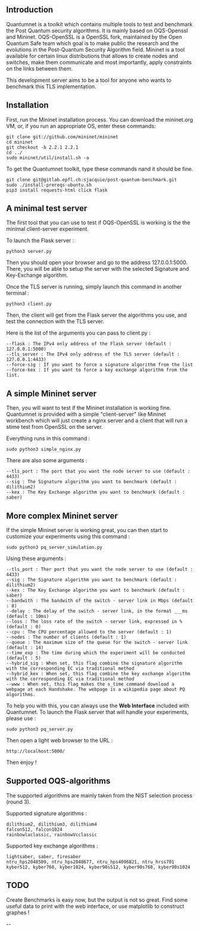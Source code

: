 ## Introduction

Quantumnet is a toolkit which contains multiple tools to test and benchmark the Post Quantum security algorithms.
It is mainly based on OQS-Openssl and Mininet.
OQS-OpenSSL is a OpenSSL fork, maintained by the Open Quantum Safe team which goal is to make public the research and the evolutions in the Post-Quantum Security Algorithm field.
Mininet is a tool available for certain linux distributions that allows to create nodes and switches, make them communicate and most importantly, apply constraints on the links between them.

This development server aims to be a tool for anyone who wants to benchmark this TLS implementation.

## Installation

First, run the Mininet installation process.
You can download the mininet.org VM, or, if you run an appropriate OS, enter these commands: 

    git clone git://github.com/mininet/mininet
    cd mininet
    git checkout -b 2.2.1 2.2.1
    cd ../
    sudo mininet/util/install.sh -a

To get the Quantumnet toolkit, type these commands nand it should be fine.

    git clone git@gitlab.epfl.ch:sjacquie/post-quantum-benchmark.git
    sudo ./install-prereqs-ubuntu.sh
    pip3 install requests-html click flask

## A minimal test server

The first tool that you can use to test if OQS-OpenSSL is working is the the minimal client-server experiment.

To launch the Flask server :

    python3 server.py

Then you should open your browser and go to the address 127.0.0.1:5000.
There, you will be able to setup the server with the selected Signature and Key-Exchange algorithm.

Once the TLS server is running, simply launch this command in another terminal :

    python3 client.py
    
Then, the client will get from the Flask server the algorithms you use, and test the connection with the TLS server.

Here is the list of the arguments you can pass to client.py :

    --flask : The IPv4 only address of the Flask server (default : 127.0.0.1:5000)
    --tls_server : The IPv4 only address of the TLS server (default : 127.0.0.1:4433)
    --force-sig : If you want to force a signature algorithm from the list
    --force-kex : If you want to force a key exchange algorithm from the list.

## A simple Mininet server

Then, you will want to test if the Mininet installation is working fine.
Quantumnet is provided with a simple "client-server" like Mininet workbench which will just create a nginx server and a client that will run a stime test from OpenSSL on the server.

Everything runs in this command :

    sudo python3 simple_nginx.py

There are also some arguments :

    --tls_port : The port that you want the node server to use (default : 4433)
    --sig : The Signature algorithm you want to benchmark (default : dilithium2)
    --kex : The Key Exchange algorithm you want to benchmark (default : saber)

## More complex Mininet server

If the simple Mininet server is working great, you can then start to customize your experiments using this command :
    
    sudo python3 pq_server_simulation.py

Using these arguments :

    --tls_port : Ther port that you want the node server to use (default : 4433)
    --sig : The Signature algorithm you want to benchmark (default : dilithium2)
    --kex : The Key Exchange algorithm you want to benchmark (default : saber)
    --bandwith : The bandwith of the switch - server link in Mbps (default : 8)
    --delay : The delay of the switch - server link, in the format ___ms (default : 10ms)
    --loss : The loss rate of the switch - server link, expressed in % (default : 0)
    --cpu : The CPU percentage allowed to the server (default : 1)
    --nodes : The number of clients (default : 1)
    --queue : The maximum size of the queue for the switch - server link (default : 14)
    --time_exp : The time during which the experiment will be conducted (default : 5)
    --hybrid_sig : When set, this flag combine the signature algorithm with the corresponding EC via traditional method
    --hybrid_kex : When set, this flag combine the key exchange algorithm with the corresponding EC via traditional method
    --www : When set, this flag makes the s_time command download a webpage at each Handshake. The webpage is a wikipedia page about PQ algorithms.

To help you with this, you can always use the **Web Interface** included with Quantumnet. To launch the Flask server that will handle your experiments, please use :

    sudo python3 pq_server.py

Then open a light web browser to the URL :

    http://localhost:5000/

Then enjoy !

## Supported OQS-algorithms

The supported algorithms are mainly taken from the NIST selection process (round 3).

Supported signature algorithms : 

    dilithium2, dilithium3, dilithium4
    falcon512, falcon1024
    rainbowlaclassic, rainbowVcclassic

Supported key exchange algorithms :

    lightsaber, saber, firesaber
    ntru_hps2048509, ntru_hps2048677, ntru_hps4096821, ntru_hrss701
    kyber512, kyber768, kyber1024, kyber90s512, kyber90s768, kyber90s1024


## TODO

Create Benchmarks is easy now, but the output is not so great. Find some useful data to print with the web interface, or use matplotlib to construct graphes !

--
